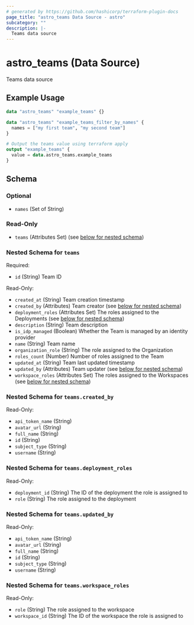 ```yaml
---
# generated by https://github.com/hashicorp/terraform-plugin-docs
page_title: "astro_teams Data Source - astro"
subcategory: ""
description: |-
  Teams data source
---
```


# astro_teams (Data Source)

Teams data source

## Example Usage

```terraform
data "astro_teams" "example_teams" {}

data "astro_teams" "example_teams_filter_by_names" {
  names = ["my first team", "my second team"]
}

# Output the teams value using terraform apply
output "example_teams" {
  value = data.astro_teams.example_teams
}
```

<!-- schema generated by tfplugindocs -->
## Schema

### Optional

- `names` (Set of String)

### Read-Only

- `teams` (Attributes Set) (see [below for nested schema](#nestedatt--teams))

<a id="nestedatt--teams"></a>
### Nested Schema for `teams`

Required:

- `id` (String) Team ID

Read-Only:

- `created_at` (String) Team creation timestamp
- `created_by` (Attributes) Team creator (see [below for nested schema](#nestedatt--teams--created_by))
- `deployment_roles` (Attributes Set) The roles assigned to the Deployments (see [below for nested schema](#nestedatt--teams--deployment_roles))
- `description` (String) Team description
- `is_idp_managed` (Boolean) Whether the Team is managed by an identity provider
- `name` (String) Team name
- `organization_role` (String) The role assigned to the Organization
- `roles_count` (Number) Number of roles assigned to the Team
- `updated_at` (String) Team last updated timestamp
- `updated_by` (Attributes) Team updater (see [below for nested schema](#nestedatt--teams--updated_by))
- `workspace_roles` (Attributes Set) The roles assigned to the Workspaces (see [below for nested schema](#nestedatt--teams--workspace_roles))

<a id="nestedatt--teams--created_by"></a>
### Nested Schema for `teams.created_by`

Read-Only:

- `api_token_name` (String)
- `avatar_url` (String)
- `full_name` (String)
- `id` (String)
- `subject_type` (String)
- `username` (String)


<a id="nestedatt--teams--deployment_roles"></a>
### Nested Schema for `teams.deployment_roles`

Read-Only:

- `deployment_id` (String) The ID of the deployment the role is assigned to
- `role` (String) The role assigned to the deployment


<a id="nestedatt--teams--updated_by"></a>
### Nested Schema for `teams.updated_by`

Read-Only:

- `api_token_name` (String)
- `avatar_url` (String)
- `full_name` (String)
- `id` (String)
- `subject_type` (String)
- `username` (String)


<a id="nestedatt--teams--workspace_roles"></a>
### Nested Schema for `teams.workspace_roles`

Read-Only:

- `role` (String) The role assigned to the workspace
- `workspace_id` (String) The ID of the workspace the role is assigned to
